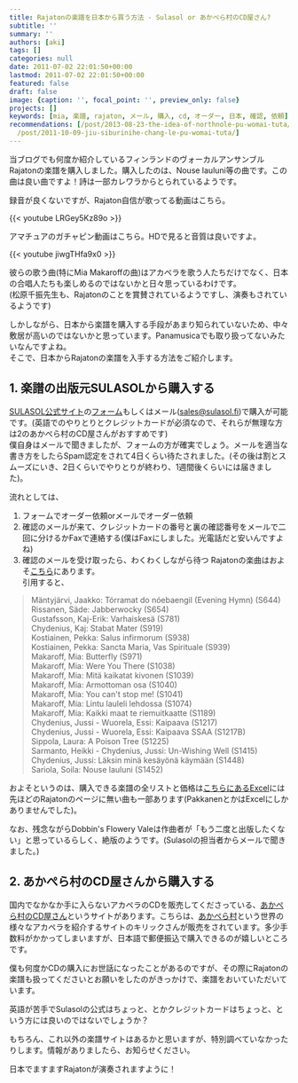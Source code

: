 ```yaml
---
title: Rajatonの楽譜を日本から買う方法 - Sulasol or あかぺら村のCD屋さん?
subtitle: ''
summary: ''
authors: [aki]
tags: []
categories: null
date: 2011-07-02 22:01:50+00:00
lastmod: 2011-07-02 22:01:50+00:00
featured: false
draft: false
image: {caption: '', focal_point: '', preview_only: false}
projects: []
keywords: [mia, 楽譜, rajaton, メール, 購入, cd, オーダー, 日本, 確認, 依頼]
recommendations: [/post/2013-08-23-the-idea-of-northnole-pu-womai-tuta/, /post/2008-10-30-a-cappella-dot-comkarazhu-wen-nopin-gajie-ita/,
  /post/2011-10-09-jiu-siburinihe-chang-le-pu-womai-tuta/]
---
```

当ブログでも何度か紹介しているフィンランドのヴォーカルアンサンブル Rajatonの楽譜を購入しました。購入したのは、Nouse lauluni等の曲です。この曲は良い曲ですよ！詩は一部カレワラからとられているようです。

録音が良くないですが、Rajaton自信が歌ってる動画はこちら。

{{< youtube LRGey5Kz89o >}}

 

アマチュアのガチャピン動画はこちら。HDで見ると音質は良いですよ。

{{< youtube jiwgTHfa9x0 >}}

彼らの歌う曲(特にMia Makaroffの曲)はアカペラを歌う人たちだけでなく、日本の合唱人たちも楽しめるのではないかと日々思っているわけです。  
(松原千振先生も、Rajatonのことを賞賛されているようですし、演奏もされているようです)

しかしながら、日本から楽譜を購入する手段があまり知られていないため、中々敷居が高いのではないかと思っています。Panamusicaでも取り扱ってないみたいなんですよね。  
そこで、日本からRajatonの楽譜を入手する方法をご紹介します。

## 1. 楽譜の出版元SULASOLから購入する
[SULASOL公式サイト](http://www.sulasol.fi/en/)の[フォーム](http://www.sulasol.fi/lomakkeet/order.htm)もしくはメール([sales@sulasol.fi](mailto:sales@sulasol.fi))で購入が可能です。(英語でのやりとりとクレジットカードが必須なので、それらが無理な方は2のあかぺら村のCD屋さんがおすすめです)  
僕自身はメールで聞きましたが、フォームの方が確実でしょう。メールを適当な書き方をしたらSpam認定をされて4日くらい待たされました。(その後は割とスムーズにいき、2日くらいでやりとりが終わり、1週間後くらいには届きました)。

流れとしては、

1. フォームでオーダー依頼orメールでオーダー依頼
2. 確認のメールが来て、クレジットカードの番号と裏の確認番号をメールで二回に分けるかFaxで連絡する(僕はFaxにしました。光電話だと安いんですよね)
3. 確認のメールを受け取ったら、わくわくしながら待つ
Rajatonの楽曲はおよそ[こちら](http://www.sulasol.fi/en/sheet/mixed/rajaton/)にあります。  
引用すると、

> Mäntyjärvi, Jaakko: Tórramat do nóebaengil (Evening Hymn) (S644)  
> Rissanen, Säde: Jabberwocky (S654)  
> Gustafsson, Kaj-Erik: Varhaiskesä (S781)  
> Chydenius, Kaj: Stabat Mater (S919)  
> Kostiainen, Pekka: Salus infirmorum (S938)  
> Kostiainen, Pekka: Sancta Maria, Vas Spirituale (S939)  
> Makaroff, Mia: Butterfly (S971)  
> Makaroff, Mia: Were You There (S1038)  
> Makaroff, Mia: Mitä kaikatat kivonen (S1039)  
> Makaroff, Mia: Armottoman osa (S1040)  
> Makaroff, Mia: You can't stop me! (S1041)  
> Makaroff, Mia: Lintu lauleli lehdossa (S1074)  
> Makaroff, Mia: Kaikki maat te riemuitkaatte (S1189)  
> Chydenius, Jussi - Wuorela, Essi: Kaipaava (S1217)  
> Chydenius, Jussi - Wuorela, Essi: Kaipaava SSAA (S1217B)  
> Sippola, Laura: A Poison Tree (S1225)  
> Sarmanto, Heikki - Chydenius, Jussi: Un-Wishing Well (S1415)  
> Chydenius, Jussi: Läksin minä kesäyönä käymään (S1448)  
> Sariola, Soila: Nouse lauluni (S1452)

およそというのは、購入できる楽譜の全リストと価格は[こちらにあるExcel](http://www.sulasol.fi/en/sheet/)には先ほどのRajatonのページに無い曲も一部あります(PakkanenとかはExcelにしかありませんでした)。

なお、残念ながらDobbin's Flowery Valeは作曲者が「もう二度と出版したくない」と思っているらしく、絶版のようです。(Sulasolの担当者からメールで聞きました。)

## 2. あかぺら村のCD屋さんから購入する
国内でなかなか手に入らないアカペラのCDを販売してくださっている、[あかぺら村のCD屋さん](http://acappellacd.cart.fc2.com/)というサイトがあります。こちらは、[あかぺら村](http://acappellavillage.blog103.fc2.com/)という世界の様々なアカペラを紹介するサイトのキリックさんが販売をされています。多少手数料がかかってしまいますが、日本語で郵便振込で購入できるのが嬉しいところです。

僕も何度かCDの購入にお世話になったことがあるのですが、その際にRajatonの楽譜も扱ってくださいとお願いをしたのがきっかけで、楽譜をおいていただいています。

英語が苦手でSulasolの公式はちょっと、とかクレジットカードはちょっと、という方には良いのではないでしょうか？

 

もちろん、これ以外の楽譜サイトはあるかと思いますが、特別調べていなかったりします。情報がありましたら、お知らせください。

日本でますますRajatonが演奏されますように！


